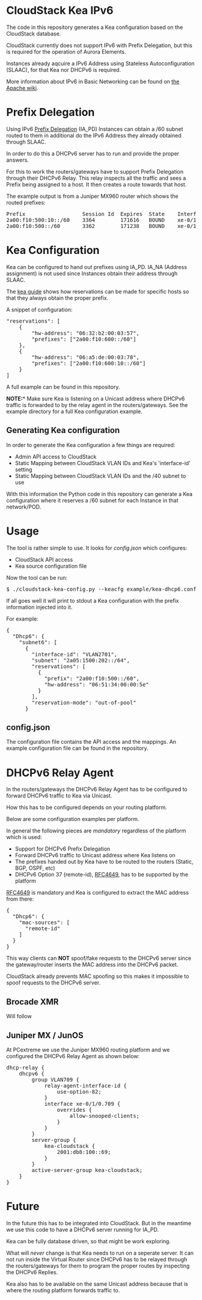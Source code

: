 # CloudStack Kea IPv6
The code in this repository generates a Kea configuration based on the CloudStack database.

CloudStack currently does not support IPv6 with Prefix Delegation, but this is required for the operation
of Aurora Elements.

Instances already aqcuire a IPv6 Address using Stateless Autoconfiguration (SLAAC), for that Kea nor DHCPv6 is required.

More information about IPv6 in Basic Networking can be found on [the Apache wiki](https://cwiki.apache.org/confluence/display/CLOUDSTACK/IPv6+in+Basic+Networking).

# Prefix Delegation
Using IPv6 [Prefix Delegation](https://en.wikipedia.org/wiki/Prefix_delegation) (IA_PD) Instances can obtain a /60 subnet routed to them in additional do the IPv6 Address they
already obtained through SLAAC.

In order to do this a DHCPv6 server has to run and provide the proper answers.

For this to work the routers/gateways have to support Prefix Delegation through their DHCPv6 Relay. This relay inspects all the traffic
and sees a Prefix being assigned to a host. It then creates a route towards that host.

The example output is from a Juniper MX960 router which shows the routed prefixes:

<pre>
Prefix                  Session Id  Expires  State    Interface    Client DUID
2a00:f10:500:10::/60    3364        171616   BOUND    xe-0/1/0.709 LL_TIME0x1-0x1e91870e-06:a5:de:00:04:47
2a00:f10:500::/60       3362        171238   BOUND    xe-0/1/0.709 LL_TIME0x1-0x1eaa37f5-06:32:b2:00:04:79
</pre>


# Kea Configuration
Kea can be configured to hand out prefixes using IA_PD. IA_NA (Address assignment) is not used since Instances obtain their address through SLAAC.

The [kea guide](http://kea.isc.org/docs/kea-guide.html) shows how reservations can be made for specific hosts so that they always obtain the proper prefix.

A snippet of configuration:

<pre>"reservations": [
    {
        "hw-address": "06:32:b2:00:03:57",
        "prefixes": ["2a00:f10:600::/60"]
    },
    {
        "hw-address": "06:a5:de:00:03:78",
        "prefixes": ["2a00:f10:600:10::/60"]
    }
]</pre>

A full example can be found in this repository.

**NOTE:*** Make sure Kea is listening on a Unicast address where DHCPv6 traffic is forwarded to by the relay agent in the routers/gateways. See the example directory for a full Kea configuration example.

## Generating Kea configuration
In order to generate the Kea configuration a few things are required:
- Admin API access to CloudStack
- Static Mapping between CloudStack VLAN IDs and Kea's 'interface-id' setting
- Static Mapping between CloudStack VLAN IDs and the /40 subnet to use

With this information the Python code in this repository can generate a Kea configuration where it reserves a /60 subnet for each Instance
in that network/POD.

# Usage
The tool is rather simple to use. It looks for *config.json* which configures:
- CloudStack API access
- Kea source configuration file

Now the tool can be run:

<pre>$ ./cloudstack-kea-config.py --keacfg example/kea-dhcp6.conf --config config.json</pre>

If all goes well it will print to stdout a Kea configuration with the prefix information injected into it.

For example:

<pre>{
  "Dhcp6": {
    "subnet6": [
      {
        "interface-id": "VLAN2701",
        "subnet": "2a05:1500:202::/64",
        "reservations": [
          {
            "prefix": "2a00:f10:500::/60",
            "hw-address": "06:51:34:00:00:5e"
          }
        ],
        "reservation-mode": "out-of-pool"
      }</pre>

## config.json
The configuration file contains the API access and the mappings. An example configuration file can be found in the repository.

# DHCPv6 Relay Agent
In the routers/gateways the DHCPv6 Relay Agent has to be configured to forward DHCPv6 traffic to Kea via Unicast.

How this has to be configured depends on your routing platform.

Below are some configuration examples per platform.

In general the following pieces are *mandatory* regardless of the platform which is used:

- Support for DHCPv6 Prefix Delegation
- Forward DHCPv6 traffic to Unicast address where Kea listens on
- The prefixes handed out by Kea have to be routed to the routers (Static, BGP, OSPF, etc)
- DHCPv6 Option 37 (remote-id), [RFC4649](https://tools.ietf.org/html/rfc4649), has to be supported by the platform

[RFC4649](https://tools.ietf.org/html/rfc4649) is mandatory and Kea is configured to extract the MAC address from there:

<pre>{
  "Dhcp6": {
    "mac-sources": [
      "remote-id"
    ]
  }
}</pre>

This way clients can **NOT** spoof/fake requests to the DHCPv6 server since the gateway/router inserts the MAC address into the DHCPv6 packet.

CloudStack already prevents MAC spoofing so this makes it impossible to spoof requests to the DHCPv6 server.

## Brocade XMR
Will follow

## Juniper MX / JunOS
At PCextreme we use the Juniper MX960 routing platform and we configured the DHCPv6 Relay Agent as shown below:

<pre>dhcp-relay {
    dhcpv6 {
        group VLAN709 {
            relay-agent-interface-id {
                use-option-82;
            }
            interface xe-0/1/0.709 {
                overrides {
                    allow-snooped-clients;
                }
            }
        }
        server-group {
            kea-cloudstack {
                2001:db8:100::69;
            }
        }
        active-server-group kea-cloudstack;
    }
}</pre>

# Future
In the future this has to be integrated into CloudStack. But in the meantime we use this code to have a DHCPv6 server running for IA_PD.

Kea can be fully database driven, so that might be work exploring.

What will *never* change is that Kea needs to run on a seperate server. It can not run inside the Virtual Router since DHCPv6 has to be relayed through
the routers/gateways for them to program the proper routes by inspecting the DHCPv6 Replies.

Kea also has to be available on the same Unicast address because that is where the routing platform forwards traffic to.

